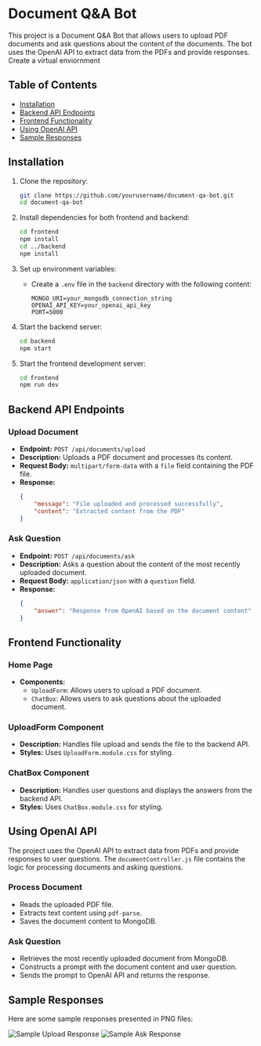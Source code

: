 # Document Q&A Bot

This project is a Document Q&A Bot that allows users to upload PDF documents and ask questions about the content of the documents. The bot uses the OpenAI API to extract data from the PDFs and provide responses.
Create a virtual enviornment
## Table of Contents
- [Installation](#installation)
- [Backend API Endpoints](#backend-api-endpoints)
- [Frontend Functionality](#frontend-functionality)
- [Using OpenAI API](#using-openai-api)
- [Sample Responses](#sample-responses)

## Installation

1. Clone the repository:
    ```bash
    git clone https://github.com/yourusername/document-qa-bot.git
    cd document-qa-bot
    ```

2. Install dependencies for both frontend and backend:
    ```bash
    cd frontend
    npm install
    cd ../backend
    npm install
    ```

3. Set up environment variables:
    - Create a `.env` file in the `backend` directory with the following content:
        ```
        MONGO_URI=your_mongodb_connection_string
        OPENAI_API_KEY=your_openai_api_key
        PORT=5000
        ```

4. Start the backend server:
    ```bash
    cd backend
    npm start
    ```

5. Start the frontend development server:
    ```bash
    cd frontend
    npm run dev
    ```

## Backend API Endpoints

### Upload Document
- **Endpoint:** `POST /api/documents/upload`
- **Description:** Uploads a PDF document and processes its content.
- **Request Body:** `multipart/form-data` with a `file` field containing the PDF file.
- **Response:**
    ```json
    {
        "message": "File uploaded and processed successfully",
        "content": "Extracted content from the PDF"
    }
    ```

### Ask Question
- **Endpoint:** `POST /api/documents/ask`
- **Description:** Asks a question about the content of the most recently uploaded document.
- **Request Body:** `application/json` with a `question` field.
- **Response:**
    ```json
    {
        "answer": "Response from OpenAI based on the document content"
    }
    ```

## Frontend Functionality

### Home Page
- **Components:**
    - `UploadForm`: Allows users to upload a PDF document.
    - `ChatBox`: Allows users to ask questions about the uploaded document.

### UploadForm Component
- **Description:** Handles file upload and sends the file to the backend API.
- **Styles:** Uses `UploadForm.module.css` for styling.

### ChatBox Component
- **Description:** Handles user questions and displays the answers from the backend API.
- **Styles:** Uses `ChatBox.module.css` for styling.

## Using OpenAI API

The project uses the OpenAI API to extract data from PDFs and provide responses to user questions. The `documentController.js` file contains the logic for processing documents and asking questions.

### Process Document
- Reads the uploaded PDF file.
- Extracts text content using `pdf-parse`.
- Saves the document content to MongoDB.

### Ask Question
- Retrieves the most recently uploaded document from MongoDB.
- Constructs a prompt with the document content and user question.
- Sends the prompt to OpenAI API and returns the response.

## Sample Responses

Here are some sample responses presented in PNG files:

![Sample Upload Response](./samples/upload_response.png)
![Sample Ask Response](./samples/ask_response.png)

